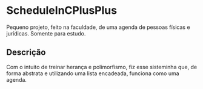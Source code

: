 # ScheduleInCPlusPlus
Pequeno projeto, feito na faculdade, de uma agenda de pessoas físicas e jurídicas. Somente para estudo.

## Descrição
Com o intuito de treinar herança e polimorfismo, fiz esse sisteminha que,  de forma abstrata e utilizando uma lista encadeada, funciona como uma agenda. 
